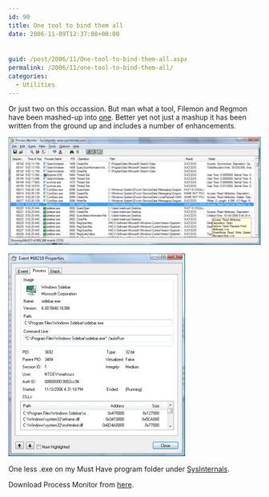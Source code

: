 ```yaml
---
id: 90
title: One tool to bind them all
date: 2006-11-09T12:37:08+00:00


guid: /post/2006/11/One-tool-to-bind-them-all.aspx
permalink: /2006/11/one-tool-to-bind-them-all/
categories:
  - Utilities
---
```

<p>Or just two on this occassion. But man what a tool, Filemon and Regmon have been mashed-up into <a href="http://www.microsoft.com/technet/sysinternals/processesandthreads/processmonitor.mspx">one</a>. Better yet not just a mashup it has been written from the ground up and includes a number of enhancements.</p>
<p><img alt="Procmon-main" src="/wp-content/uploads/binary/procmon_2Dmain.gif" border="0" /></p>
<p><img alt="Procmon-proc" src="/wp-content/uploads/binary/procmon_2Dproc.gif" border="0" /></p>
<p>One less .exe on my Must Have program folder under <a href="http://www.microsoft.com/technet/sysinternals">SysInternals</a>.</p>
<p>Download Process Monitor from <a href="http://www.microsoft.com/technet/sysinternals/processesandthreads/processmonitor.mspx">here</a>.</p>